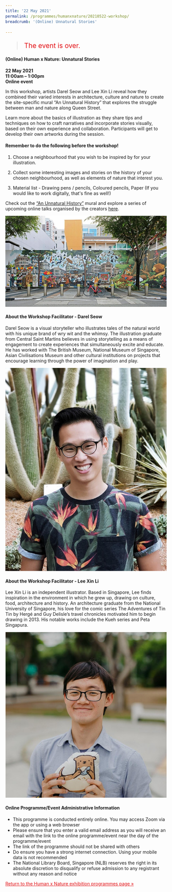 ```yaml
---
title: '22 May 2021'
permalink: /programmes/humanxnature/20210522-workshop/
breadcrumb: '(Online) Unnatural Stories'

---
```



<blockquote style="color: #E21216; font-size: 150%;">The event is over.</blockquote>

#### (Online) Human x Nature: Unnatural Stories

__22 May 2021__<br>
__11:00am – 1:00pm__<br>
__Online event__

In this workshop, artists Darel Seow and Lee Xin Li reveal how they combined their varied interests in architecture, culture and nature to create the site-specific mural “An Unnatural History” that explores the struggle between man and nature along Queen Street.

Learn more about the basics of illustration as they share tips and techniques on how to craft narratives and incorporate stories visually, based on their own experience and collaboration. Participants will get to develop their own artworks during the session.

#### Remember to do the following before the workshop!

1. Choose a neighbourhood that you wish to be inspired by for your illustration.

2. Collect some interesting images and stories on the history of your chosen neighbourhood, as well as elements of nature that interest you.

3. Material list - Drawing pens / pencils, Coloured pencils, Paper (If you would like to work digitally, that's fine as well!)

Check out the [“An Unnatural History”](https://unnaturalhistory.sg/) mural and explore a series of upcoming online talks organised by the creators [here](https://www.singaporeartmuseum.sg/art-events/events/conversations-about-conservation).

![A photo of a colourful city-scape mural.](/images/event-images/humanxnature/prog_20210522_wkshop_01.jpg)

#### About the Workshop Facilitator - Darel Seow

Darel Seow is a visual storyteller who illustrates tales of the natural world with his unique brand of wry wit and the whimsy. The illustration graduate from Central Saint Martins believes in using storytelling as a means of engagement to create experiences that simultaneously excite and educate. He has worked with The British Museum, National Museum of Singapore, Asian Civilisations Museum and other cultural institutions on projects that encourage learning through the power of imagination and play.

![A photo of Darel Seow.](/images/event-images//humanxnature/prog_20210522_wkshop_02.jpg)

#### About the Workshop Facilitator - Lee Xin Li

Lee Xin Li is an independent illustrator. Based in Singapore, Lee finds inspiration in the environment in which he grew up, drawing on culture, food, architecture and history. An architecture graduate from the National University of Singapore, his love for the comic series The Adventures of Tin Tin by Hergé and Guy Delisle’s travel chronicles motivated him to begin drawing in 2013. His notable works include the Kueh series and Peta Singapura.

![A photo of Lee Xin Li.](/images/event-images//humanxnature/prog_20210522_wkshop_03.jpg)

#### Online Programme/Event Administrative Information

- This programme is conducted entirely online. You may access Zoom via the app or using a web browser
- Please ensure that you enter a valid email address as you will receive an email with the link to the online programme/event near the day of the programme/event
- The link of the programme should not be shared with others
- Do ensure you have a strong internet connection. Using your mobile data is not recommended
- The National Library Board, Singapore (NLB) reserves the right in its absolute discretion to disqualify or refuse admission to any registrant without any reason and notice

<a href="/exhibitions/past-exhibitions/humanxnature/programmes/" style="color:#E21216;">Return to the Human x Nature exhibition programmes page &#187;</a>
